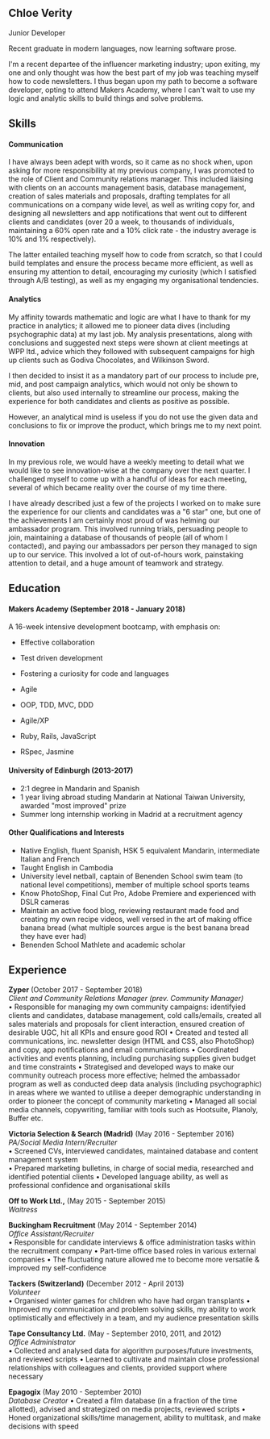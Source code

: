## Chloe Verity

Junior Developer

Recent graduate in modern languages, now learning software prose.

I'm a recent departee of the influencer marketing industry; upon exiting, my one and only thought was how the best part of my job was teaching myself how to code newsletters. I thus began upon my path to become a software developer, opting to attend Makers Academy, where I can't wait to use my logic and analytic skills to build things and solve problems.

## Skills

#### Communication

I have always been adept with words, so it came as no shock when, upon asking for more responsibility at my previous company, I was promoted to the role of Client and Community relations manager. This included liaising with clients on an accounts management basis, database management, creation of sales materials and proposals, drafting templates for all communications on a company wide level, as well as writing copy for, and designing all newsletters and app notifications that went out to different clients and candidates (over 20 a week, to thousands of individuals, maintaining a 60% open rate and a 10% click rate - the industry average is 10% and 1% respectively).

The latter entailed teaching myself how to code from scratch, so that I could build templates and ensure the process became more efficient, as well as ensuring my attention to detail, encouraging my curiosity (which I satisfied through A/B testing), as well as my engaging my organisational tendencies.

#### Analytics

My affinity towards mathematic and logic are what I have to thank for my practice in analytics; it allowed me to pioneer data dives (including psychographic data) at my last job. My analysis presentations, along with conclusions and suggested next steps were shown at client meetings at WPP ltd., advice which they followed with subsequent campaigns for high up clients such as Godiva Chocolates, and Wilkinson Sword.

I then decided to insist it as a mandatory part of our process to include pre, mid, and post campaign analytics, which would not only be shown to clients, but also used internally to streamline our process, making the experience for both candidates and clients as positive as possible.

However, an analytical mind is useless if you do not use the given data and conclusions to fix or improve the product, which brings me to my next point.

#### Innovation

In my previous role, we would have a weekly meeting to detail what we would like to see innovation-wise at the company over the next quarter. I challenged myself to come up with a handful of ideas for each meeting, several of which became reality over the course of my time there.

I have already described just a few of the projects I worked on to make sure the experience for our clients and candidates was a "6 star" one, but one of the achievements I am certainly most proud of was helming our ambassador program. This involved running trials, persuading people to join, maintaining a database of thousands of people (all of whom I contacted), and paying our ambassadors per person they managed to sign up to our service. This involved a lot of out-of-hours work, painstaking attention to detail, and a huge amount of teamwork and strategy.  

## Education

#### Makers Academy (September 2018 - January 2018)

A 16-week intensive development bootcamp, with emphasis on:

- Effective collaboration
- Test driven development
- Fostering a curiosity for code and languages
- Agile

- OOP, TDD, MVC, DDD
- Agile/XP
- Ruby, Rails, JavaScript
- RSpec, Jasmine

#### University of Edinburgh (2013-2017)

- 2:1 degree in Mandarin and Spanish 
- 1 year living abroad studing Mandarin at National Taiwan University, awarded "most improved" prize
- Summer long internship working in Madrid at a recruitment agency

#### Other Qualifications and Interests

- Native English, fluent Spanish, HSK 5 equivalent Mandarin, intermediate Italian and French
- Taught English in Cambodia
- University level netball, captain of Benenden School swim team (to national level competitions), member of multiple school sports teams
- Know PhotoShop, Final Cut Pro, Adobe Premiere and experienced with DSLR cameras
- Maintain an active food blog, reviewing restaurant made food and creating my own recipe videos, well versed in the art of making office banana bread (what multiple sources argue is the best banana bread they have ever had)
- Benenden School Mathlete and academic scholar


## Experience

**Zyper** (October 2017 - September 2018)    
*Client and Community Relations Manager (prev. Community Manager)*  
•	Responsible for managing my own community campaigns: identifyied clients and candidates, database management, cold calls/emails, created all sales materials and proposals for client interaction, ensured creation of desirable UGC, hit all KPIs and ensure good ROI
•	Created and tested all communications, inc. newsletter design (HTML and CSS, also PhotoShop) and copy, app notifications and email communications
•	Coordinated activities and events planning, including purchasing supplies given budget and time constraints
•	Strategised and developed ways to make our community outreach process more effective; helmed the ambassador program as well as conducted deep data analysis (including psychographic) in areas where we wanted to utilise a deeper demographic understanding in order to pioneer the concept of community marketing
•	Managed all social media channels, copywriting, familiar with tools such as Hootsuite, Planoly, Buffer etc.

**Victoria Selection & Search (Madrid)** (May 2016 - September 2016)   
*PA/Social Media Intern/Recruiter*  
•	Screened CVs, interviewed candidates, maintained database and content management system  
•	Prepared marketing bulletins, in charge of social media, researched and identified potential clients
•	Developed language ability, as well as professional confidence and organisational skills

**Off to Work Ltd.,** (May 2015 - September 2015)  
*Waitress*

**Buckingham Recruitment** (May 2014 - September 2014)   
*Office Assistant/Recruiter*  
•	Responsible for candidate interviews & office administration tasks within the recruitment company
•	Part-time office based roles in various external companies
•	The fluctuating nature allowed me to become more versatile & improved my self-confidence

**Tackers (Switzerland)** (December 2012 - April 2013)   
*Volunteer*  
•	Organised winter games for children who have had organ transplants
•	Improved my communication and problem solving skills, my ability to work optimistically and effectively in a team, and my audience presentation skills

**Tape Consultancy Ltd.** (May - September 2010, 2011, and 2012)   
*Office Administrator*  
•	Collected and analysed data for algorithm purposes/future investments, and reviewed scripts
•	Learned to cultivate and maintain close professional relationships with colleagues and clients, provided support where necessary

**Epagogix** (May 2010 - September 2010)   
*Database Creator* 
•	Created a film database (in a fraction of the time allotted), advised and strategized on media projects, reviewed scripts
•	Honed organizational skills/time management, ability to multitask, and make decisions with speed
